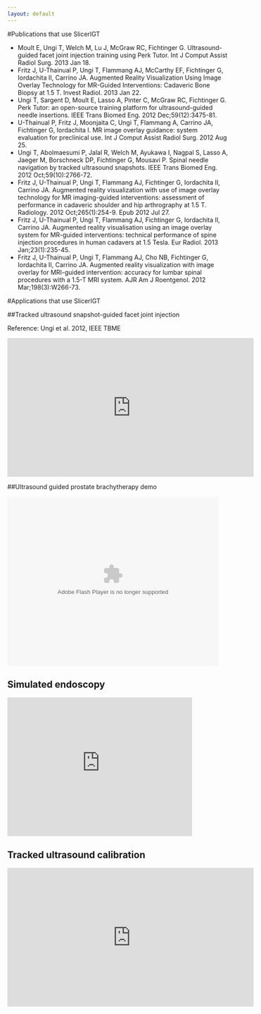 ```yaml
---
layout: default
---
```

#Publications that use SlicerIGT

*   Moult E, Ungi T, Welch M, Lu J, McGraw RC, Fichtinger G. Ultrasound-guided facet joint injection training using Perk Tutor. Int J Comput Assist Radiol Surg. 2013 Jan 18.
*   Fritz J, U-Thainual P, Ungi T, Flammang AJ, McCarthy EF, Fichtinger G, Iordachita II, Carrino JA. Augmented Reality Visualization Using Image Overlay Technology for MR-Guided Interventions: Cadaveric Bone Biopsy at 1.5 T. Invest Radiol. 2013 Jan 22.
*   Ungi T, Sargent D, Moult E, Lasso A, Pinter C, McGraw RC, Fichtinger G. Perk Tutor: an open-source training platform for ultrasound-guided needle insertions. IEEE Trans Biomed Eng. 2012 Dec;59(12):3475-81.
*   U-Thainual P, Fritz J, Moonjaita C, Ungi T, Flammang A, Carrino JA, Fichtinger G, Iordachita I. MR image overlay guidance: system evaluation for preclinical use. Int J Comput Assist Radiol Surg. 2012 Aug 25.
*   Ungi T, Abolmaesumi P, Jalal R, Welch M, Ayukawa I, Nagpal S, Lasso A, Jaeger M, Borschneck DP, Fichtinger G, Mousavi P. Spinal needle navigation by tracked ultrasound snapshots. IEEE Trans Biomed Eng. 2012 Oct;59(10):2766-72.
*   Fritz J, U-Thainual P, Ungi T, Flammang AJ, Fichtinger G, Iordachita II, Carrino JA. Augmented reality visualization with use of image overlay technology for MR imaging-guided interventions: assessment of performance in cadaveric shoulder and hip arthrography at 1.5 T. Radiology. 2012 Oct;265(1):254-9. Epub 2012 Jul 27.
*   Fritz J, U-Thainual P, Ungi T, Flammang AJ, Fichtinger G, Iordachita II, Carrino JA. Augmented reality visualisation using an image overlay system for MR-guided interventions: technical performance of spine injection procedures in human cadavers at 1.5 Tesla. Eur Radiol. 2013 Jan;23(1):235-45.
*   Fritz J, U-Thainual P, Ungi T, Flammang AJ, Cho NB, Fichtinger G, Iordachita II, Carrino JA. Augmented reality visualization with image overlay for MRI-guided intervention: accuracy for lumbar spinal procedures with a 1.5-T MRI system. AJR Am J Roentgenol. 2012 Mar;198(3):W266-73.

#Applications that use SlicerIGT

##Tracked ultrasound snapshot-guided facet joint injection

Reference: Ungi et al. 2012, IEEE TBME

<iframe width="560" height="315" src="http://www.youtube.com/embed/YIM0xQ6Oc_A" frameborder="0" allowfullscreen></iframe>

<!--
<iframe width="560" height="315" src="http://www.youtube.com/embed/8Mt58XwF_KI" frameborder="0" allowfullscreen=""></iframe>
-->

##Ultrasound guided prostate brachytherapy demo

<object width="480" height="385"><param name="movie" value="http://www.youtube.com/embed/YIM0xQ6Oc_A&amp;hl=en_US&amp;fs=1"></param><param name="allowFullScreen" value="true"></param><param name="allowscriptaccess" value="always"></param><embed src="http://www.youtube.com/embed/YIM0xQ6Oc_A&amp;hl=en_US&amp;fs=1" type="application/x-shockwave-flash" allowscriptaccess="always" allowfullscreen="true" width="480" height="385"></embed></object>

<h2>Simulated endoscopy</h2>
<p>
<iframe width="420" height="315" src="http://www.youtube.com/embed/QRFJRZwVKTQ" frameborder="0" allowfullscreen></iframe>
</p>

<h2>Tracked ultrasound calibration</h2>
<p>
<iframe width="560" height="315" src="http://www.youtube.com/embed/85SCx1Tm11Y" frameborder="0" allowfullscreen></iframe>
</p>
